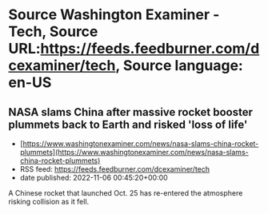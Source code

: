 # Source Washington Examiner - Tech, Source URL:https://feeds.feedburner.com/dcexaminer/tech, Source language: en-US

## NASA slams China after massive rocket booster plummets back to Earth and risked 'loss of life'
 - [https://www.washingtonexaminer.com/news/nasa-slams-china-rocket-plummets](https://www.washingtonexaminer.com/news/nasa-slams-china-rocket-plummets)
 - RSS feed: https://feeds.feedburner.com/dcexaminer/tech
 - date published: 2022-11-06 00:45:20+00:00

A Chinese rocket that launched Oct. 25 has re-entered the atmosphere risking collision as it fell.
